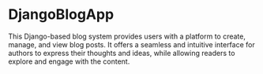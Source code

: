 # DjangoBlogApp
This Django-based blog system provides users with a platform to create, manage, and view blog posts. It offers a seamless and intuitive interface for authors to express their thoughts and ideas, while allowing readers to explore and engage with the content.
